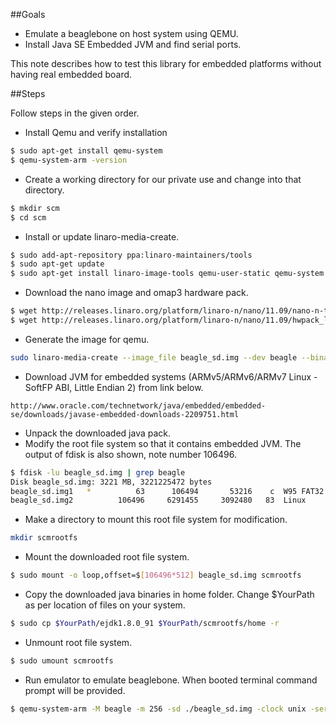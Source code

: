 ##Goals
- Emulate a beaglebone on host system using QEMU.
- Install Java SE Embedded JVM and find serial ports.

This note describes how to test this library for embedded platforms without having real embedded board.

##Steps

Follow steps in the given order.

- Install Qemu and verify installation
```sh
$ sudo apt-get install qemu-system
$ qemu-system-arm -version
```
- Create a working directory for our private use and change into that directory.
```sh
$ mkdir scm
$ cd scm
```
- Install or update linaro-media-create.
```sh
$ sudo add-apt-repository ppa:linaro-maintainers/tools
$ sudo apt-get update
$ sudo apt-get install linaro-image-tools qemu-user-static qemu-system
```
- Download the nano image and omap3 hardware pack.
```sh
$ wget http://releases.linaro.org/platform/linaro-n/nano/11.09/nano-n-tar-20110929-0.tar.gz
$ wget http://releases.linaro.org/platform/linaro-n/nano/11.09/hwpack_linaro-omap3_20110929-1_armel_supported.tar.gz
```
- Generate the image for qemu.
```sh
sudo linaro-media-create --image_file beagle_sd.img --dev beagle --binary nano-n-tar-20110929-0.tar.gz --hwpack hwpack_linaro-omap3_20110929-1_armel_supported.tar.gz
```
- Download JVM for embedded systems (ARMv5/ARMv6/ARMv7 Linux - SoftFP ABI, Little Endian 2) from link below.
```
http://www.oracle.com/technetwork/java/embedded/embedded-se/downloads/javase-embedded-downloads-2209751.html
```
- Unpack the downloaded java pack.
- Modify the root file system so that it contains embedded JVM. The output of fdisk is also shown, note number 106496.
```sh
$ fdisk -lu beagle_sd.img | grep beagle
Disk beagle_sd.img: 3221 MB, 3221225472 bytes
beagle_sd.img1   *          63      106494       53216    c  W95 FAT32 (LBA)
beagle_sd.img2          106496     6291455     3092480   83  Linux
```
- Make a directory to mount this root file system for modification.
```sh
mkdir scmrootfs
```
- Mount the downloaded root file system.
```sh
$ sudo mount -o loop,offset=$[106496*512] beagle_sd.img scmrootfs
```
- Copy the downloaded java binaries in home folder. Change $YourPath as per location of files on your system.
```sh
$ sudo cp $YourPath/ejdk1.8.0_91 $YourPath/scmrootfs/home -r
```
- Unmount root file system.
```sh
$ sudo umount scmrootfs
```
- Run emulator to emulate beaglebone. When booted terminal command prompt will be provided.
```sh
$ qemu-system-arm -M beagle -m 256 -sd ./beagle_sd.img -clock unix -serial stdio -device usb-kbd -device usb-mouse -usb -device usb-net,netdev=mynet -netdev user,id=mynet
```


